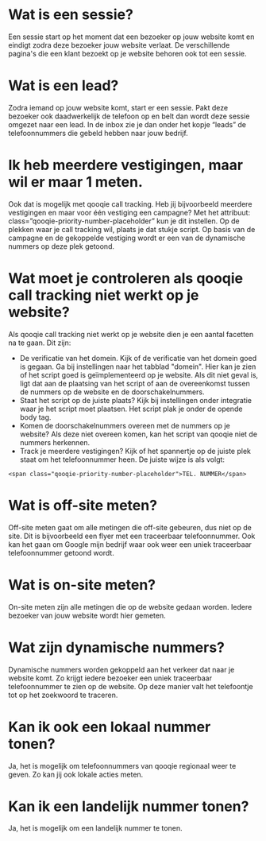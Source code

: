 <!-- TITLE: Veelgestelde Vragen -->
<!-- SUBTITLE:Veelgestelde vragen door onze klanten -->

# Wat is een sessie?
Een sessie start op het moment dat een bezoeker op jouw website komt en eindigt zodra deze bezoeker jouw website verlaat. De verschillende pagina's die een klant bezoekt op je website behoren ook tot een sessie.
# Wat is een lead?
Zodra iemand op jouw website komt, start er een sessie. Pakt deze bezoeker ook daadwerkelijk de telefoon op en belt dan wordt deze sessie omgezet naar een lead. In de inbox zie je dan onder het kopje “leads” de telefoonnummers die gebeld hebben naar jouw bedrijf.
# Ik heb meerdere vestigingen, maar wil er maar 1 meten.
Ook dat is mogelijk met qooqie call tracking. Heb jij bijvoorbeeld meerdere vestigingen en maar voor één  vestiging een campagne? Met het attribuut: class=”qooqie-priority-number-placeholder” kun je dit instellen. Op de plekken waar je call tracking wil, plaats je dat stukje script. Op basis van de campagne en de gekoppelde vestiging wordt er een van de dynamische nummers op deze plek getoond.
# Wat moet je controleren als qooqie call tracking niet werkt op je website?
Als qooqie call tracking niet werkt op je website dien je een aantal facetten na te gaan. Dit zijn:

- De verificatie van het domein. Kijk of de verificatie van het domein goed is gegaan. Ga bij instellingen naar het tabblad "domein". Hier kan je zien of het script goed is geïmplementeerd op je website. Als dit niet geval is, ligt dat aan de plaatsing van het script of aan de overeenkomst tussen de nummers op de website en de doorschakelnummers.
- Staat het script op de juiste plaats? Kijk bij instellingen onder integratie waar je het script moet plaatsen.  Het script plak je onder de opende body tag.
- Komen de doorschakelnummers overeen met de nummers op je website? Als deze niet overeen komen, kan het script van qooqie niet de nummers herkennen.
- Track je meerdere vestigingen? Kijk of het spannertje op de juiste plek staat om het telefoonnummer heen. De juiste wijze is als volgt:
```
<span class="qooqie-priority-number-placeholder">TEL. NUMMER</span>
```
# Wat is off-site meten? 
Off-site meten gaat om alle metingen die off-site gebeuren, dus niet op de site. Dit is bijvoorbeeld een flyer met een traceerbaar telefoonnummer. Ook kan het gaan om Google mijn bedrijf waar ook weer een uniek traceerbaar telefoonnummer getoond wordt. 
# Wat is on-site meten?
On-site meten zijn alle metingen die op de website gedaan worden. Iedere bezoeker van jouw website wordt hier gemeten.
# Wat zijn dynamische nummers?
Dynamische nummers worden gekoppeld aan het verkeer dat naar je website komt. Zo krijgt iedere bezoeker een uniek traceerbaar telefoonnummer te zien op de website. Op deze manier valt het telefoontje tot op het zoekwoord te traceren.
# Kan ik ook een lokaal nummer tonen?
Ja, het is mogelijk om telefoonnummers van qooqie regionaal weer te geven. Zo kan jij ook lokale acties meten. 
# Kan ik een landelijk nummer tonen?
Ja, het is mogelijk om een landelijk nummer te tonen. 